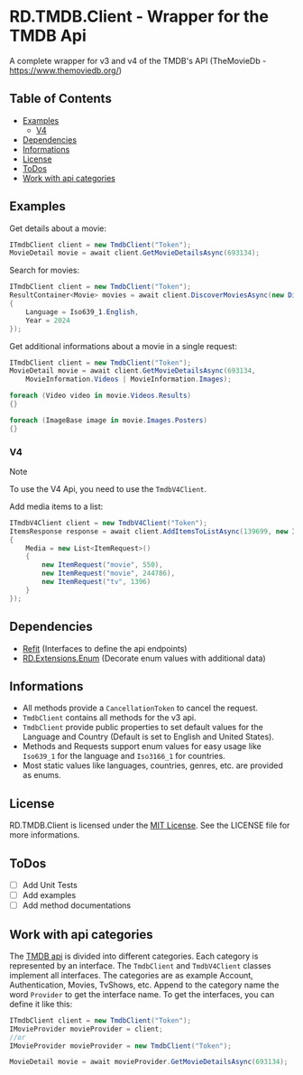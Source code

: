 # RD.TMDB.Client - Wrapper for the TMDB Api

A complete wrapper for v3 and v4 of the TMDB's API (TheMovieDb - https://www.themoviedb.org/)

## Table of Contents
* [Examples](#examples)
  * [V4](#V4)
* [Dependencies](#Dependencies)
* [Informations](#Informations)
* [License](#License)
* [ToDos](#ToDos)
* [Work with api categories](#Work-with-api-categories)

## Examples

Get details about a movie:
```csharp 
ITmdbClient client = new TmdbClient("Token");
MovieDetail movie = await client.GetMovieDetailsAsync(693134);
```

Search for movies:
```csharp
ITmdbClient client = new TmdbClient("Token");
ResultContainer<Movie> movies = await client.DiscoverMoviesAsync(new DiscoverMovieRequest()
{
    Language = Iso639_1.English,
    Year = 2024
});
```

Get additional informations about a movie in a single request:
```csharp
ITmdbClient client = new TmdbClient("Token");
MovieDetail movie = await client.GetMovieDetailsAsync(693134, 
    MovieInformation.Videos | MovieInformation.Images);

foreach (Video video in movie.Videos.Results)
{}

foreach (ImageBase image in movie.Images.Posters)
{}
```

### V4
> [!NOTE]  
> To use the V4 Api, you need to use the `TmdbV4Client`.
 
Add media items to a list:
```csharp
ITmdbV4Client client = new TmdbV4Client("Token");
ItemsResponse response = await client.AddItemsToListAsync(139699, new ItemsRequest<ItemRequest>()
{
    Media = new List<ItemRequest>()
    {
        new ItemRequest("movie", 550),
        new ItemRequest("movie", 244786),
        new ItemRequest("tv", 1396)
    }
});
```

## Dependencies

- [Refit](https://github.com/reactiveui/refit) (Interfaces to define the api endpoints)
- [RD.Extensions.Enum](https://github.com/reneduesmann/RD.Extensions.Enums) (Decorate enum values with additional data)

## Informations
- All methods provide a `CancellationToken` to cancel the request.
- `TmdbClient` contains all methods for the v3 api.
- `TmdbClient` provide public properties to set default values for the Language and Country (Default is set to English and United States).
- Methods and Requests support enum values for easy usage like `Iso639_1` for the language
and `Iso3166_1` for countries.
- Most static values like languages, countries, genres, etc. are provided as enums.

## License
RD.TMDB.Client is licensed under the [MIT License](https://github.com/reneduesmann/RD.TMDB/blob/main/LICENSE). See the LICENSE file for more informations.

## ToDos

- [ ] Add Unit Tests
- [ ] Add examples
- [ ] Add method documentations

## Work with api categories
The [TMDB api](https://developer.themoviedb.org/reference/intro/getting-started) is divided into different categories. Each category is represented by an interface. The `TmdbClient` and `TmdbV4Client` classes implement all interfaces.
The categories are as example Account, Authentication, Movies, TvShows, etc.
Append to the category name the word `Provider` to get the interface name.
To get the interfaces, you can define it like this:
```csharp
ITmdbClient client = new TmdbClient("Token");
IMovieProvider movieProvider = client;
//or
IMovieProvider movieProvider = new TmdbClient("Token");

MovieDetail movie = await movieProvider.GetMovieDetailsAsync(693134);
```